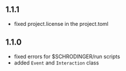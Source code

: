 ## 1.1.1
- fixed project.license in the project.toml

## 1.1.0
- fixed errors for $SCHRODINGER/run scripts
- added `Event` and `Interaction` class
